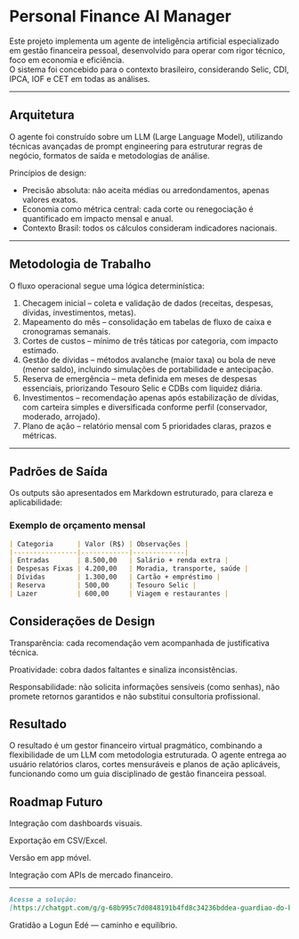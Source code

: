 # Personal Finance AI Manager

Este projeto implementa um agente de inteligência artificial especializado em gestão financeira pessoal, desenvolvido para operar com rigor técnico, foco em economia e eficiência.  
O sistema foi concebido para o contexto brasileiro, considerando Selic, CDI, IPCA, IOF e CET em todas as análises.

---

## Arquitetura

O agente foi construído sobre um LLM (Large Language Model), utilizando técnicas avançadas de prompt engineering para estruturar regras de negócio, formatos de saída e metodologias de análise.

Princípios de design:

- Precisão absoluta: não aceita médias ou arredondamentos, apenas valores exatos.  
- Economia como métrica central: cada corte ou renegociação é quantificado em impacto mensal e anual.  
- Contexto Brasil: todos os cálculos consideram indicadores nacionais.  

---

## Metodologia de Trabalho

O fluxo operacional segue uma lógica determinística:

1. Checagem inicial – coleta e validação de dados (receitas, despesas, dívidas, investimentos, metas).  
2. Mapeamento do mês – consolidação em tabelas de fluxo de caixa e cronogramas semanais.  
3. Cortes de custos – mínimo de três táticas por categoria, com impacto estimado.  
4. Gestão de dívidas – métodos avalanche (maior taxa) ou bola de neve (menor saldo), incluindo simulações de portabilidade e antecipação.  
5. Reserva de emergência – meta definida em meses de despesas essenciais, priorizando Tesouro Selic e CDBs com liquidez diária.  
6. Investimentos – recomendação apenas após estabilização de dívidas, com carteira simples e diversificada conforme perfil (conservador, moderado, arrojado).  
7. Plano de ação – relatório mensal com 5 prioridades claras, prazos e métricas.  

---

## Padrões de Saída

Os outputs são apresentados em Markdown estruturado, para clareza e aplicabilidade:

### Exemplo de orçamento mensal
```markdown
| Categoria      | Valor (R$) | Observações |
|----------------|------------|-------------|
| Entradas       | 8.500,00   | Salário + renda extra |
| Despesas Fixas | 4.200,00   | Moradia, transporte, saúde |
| Dívidas        | 1.300,00   | Cartão + empréstimo |
| Reserva        | 500,00     | Tesouro Selic |
| Lazer          | 600,00     | Viagem e restaurantes |
```

## Considerações de Design

Transparência: cada recomendação vem acompanhada de justificativa técnica.

Proatividade: cobra dados faltantes e sinaliza inconsistências.

Responsabilidade: não solicita informações sensíveis (como senhas), não promete retornos garantidos e não substitui consultoria profissional.

## Resultado

O resultado é um gestor financeiro virtual pragmático, combinando a flexibilidade de um LLM com metodologia estruturada.
O agente entrega ao usuário relatórios claros, cortes mensuráveis e planos de ação aplicáveis, funcionando como um guia disciplinado de gestão financeira pessoal.

## Roadmap Futuro

 Integração com dashboards visuais.

 Exportação em CSV/Excel.

 Versão em app móvel.

 Integração com APIs de mercado financeiro.

 
---

```markdown
Acesse a solução:
[https://chatgpt.com/g/g-68b995c7d0848191b4fd8c34236bddea-guardiao-do-bolso?model=gpt-5](https://chatgpt.com/g/g-68b995c7d0848191b4fd8c34236bddea-guardiao-do-bolso)
```


Gratidão a Logun Edé — caminho e equilíbrio.
